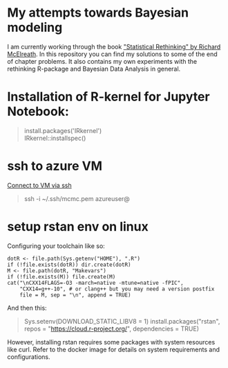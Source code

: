 # My attempts towards Bayesian modeling
I am currently working through the book ["Statistical Rethinking" by Richard McElreath](https://xcelab.net/rm/statistical-rethinking/). In this repository you can find my solutions to some of the end of chapter problems. It also contains my own experiments with the rethinking R-package and Bayesian Data Analysis in general.

# Installation of R-kernel for Jupyter Notebook:
> install.packages('IRkernel')  
> IRkernel::installspec()

# ssh to azure VM
[Connect to VM via ssh](https://docs.microsoft.com/en-us/azure/developer/javascript/tutorial/nodejs-virtual-machine-vm/connect-linux-virtual-machine-ssh)

> ssh -i ~/.ssh/mcmc.pem azureuser@<publicip>

# setup rstan env on linux


Configuring your toolchain like so:

````
dotR <- file.path(Sys.getenv("HOME"), ".R")
if (!file.exists(dotR)) dir.create(dotR)
M <- file.path(dotR, "Makevars")
if (!file.exists(M)) file.create(M)
cat("\nCXX14FLAGS=-O3 -march=native -mtune=native -fPIC",
    "CXX14=g++-10", # or clang++ but you may need a version postfix
    file = M, sep = "\n", append = TRUE)
````

And then this:
> Sys.setenv(DOWNLOAD_STATIC_LIBV8 = 1) 
> install.packages("rstan", repos = "https://cloud.r-project.org/", dependencies = TRUE)


However, installing rstan requires some packages with system resources like curl. Refer to the docker image for details on system requirements and configurations.




